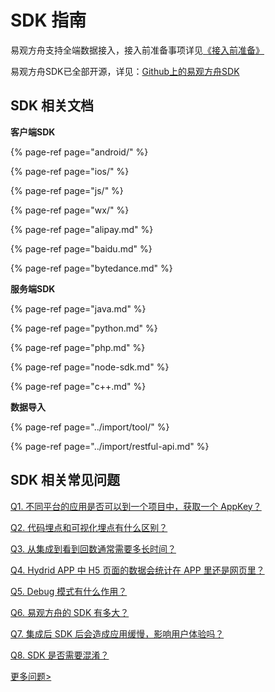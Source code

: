 # SDK 指南

易观方舟支持全端数据接入，接入前准备事项详见[《接入前准备》](../prepare/)

易观方舟SDK已全部开源，详见：[Github上的易观方舟SDK](https://github.com/analysys)

## SDK 相关文档

**客户端SDK**

{% page-ref page="android/" %}

{% page-ref page="ios/" %}

{% page-ref page="js/" %}

{% page-ref page="wx/" %}

{% page-ref page="alipay.md" %}

{% page-ref page="baidu.md" %}

{% page-ref page="bytedance.md" %}



**服务端SDK**

{% page-ref page="java.md" %}

{% page-ref page="python.md" %}

{% page-ref page="php.md" %}

{% page-ref page="node-sdk.md" %}

{% page-ref page="c++.md" %}

**数据导入**

{% page-ref page="../import/tool/" %}

{% page-ref page="../import/restful-api.md" %}

## SDK 相关常见问题

[Q1. 不同平台的应用是否可以到一个项目中，获取一个 AppKey？](../../faq/sdk/)

[Q2. 代码埋点和可视化埋点有什么区别？](../../faq/sdk/)

[Q3. 从集成到看到回数通常需要多长时间？](../../faq/sdk/)

[Q4. Hydrid APP 中 H5 页面的数据会统计在 APP 里还是网页里？](../../faq/sdk/)

[Q5. Debug 模式有什么作用？](../../faq/sdk/)

[Q6. 易观方舟的 SDK 有多大？](../../faq/sdk/)

[Q7. 集成后 SDK 后会造成应用缓慢，影响用户体验吗？](../../faq/sdk/)

[Q8. SDK 是否需要混淆？](../../faq/sdk/)

[更多问题&gt;](../../faq/sdk/)


